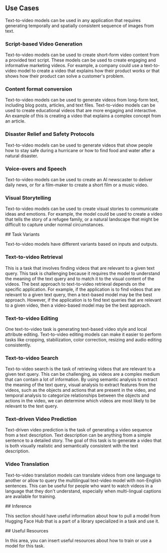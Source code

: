 ## Use Cases

Text-to-video models can be used in any application that requires generating temporally and spatially consistent sequence of images from text.  


### Script-based Video Generation

Text-to-video models can be used to create short-form video content from a provided text script. These models can be used to create engaging and informative marketing videos. For example, a company could use a text-to-video model to create a video that explains how their product works or that shows how their product can solve a customer's problem.


### Content format conversion

Text-to-video models can be used to generate videos from long-form text, including blog posts, articles, and text files. Text-to-video models can be used to create educational videos that are more engaging and interactive. An example of this is creating a video that explains a complex concept from an article.


### Disaster Relief and Safety Protocols

Text-to-video models can be used to generate videos that show people how to stay safe during a hurricane or how to find food and water after a natural disaster.


### Voice-overs and Speech

Text-to-video models can be used to create an AI newscaster to deliver daily news, or for a film-maker to create a short film or a music video.


### Visual Storytelling

Text-to-video models can be used to create visual stories to communicate ideas and emotions. For example, the model could be used to create a video that tells the story of a refugee family, or a natural landscape that might be difficult to capture under normal circumstances.



## Task Variants

Text-to-video models have different variants based on inputs and outputs.


### Text-to-video Retrieval


This is a task that involves finding videos that are relevant to a given text query. This task is challenging because it requires the model to understand the meaning of the text query and to match it to the visual content of the videos. The best approach to text-to-video retrieval depends on the specific application. For example, if the application is to find videos that are relevant to a given text query, then a text-based model may be the best approach. However, if the application is to find text queries that are relevant to a given video, then a video-based model may be the best approach.


### Text-to-video Editing


One text-to-video task is generating text-based video style and local attribute editing. Text-to-video editing models can make it easier to perform tasks like cropping, stabilization, color correction, resizing and audio editing consistently.



### Text-to-video Search


Text-to-video search is the task of retrieving videos that are relevant to a given text query. This can be challenging, as videos are a complex medium that can contain a lot of information. By using semantic analysis to extract the meaning of the text query, visual analysis to extract features from the videos, such as the objects and actions that are present in the video, and temporal analysis to categorize relationships between the objects and actions in the video, we can determine which videos are most likely to be relevant to the text query.


### Text-driven Video Prediction

Text-driven video prediction is the task of generating a video sequence from a text description. Text description can be anything from a simple sentence to a detailed story. The goal of this task is to generate a video that is both visually realistic and semantically consistent with the text description.



### Video Translation


Text-to-video translation models can translate videos from one language to another or allow to query the multilingual text-video model with non-English sentences. This can be useful for people who want to watch videos in a language that they don't understand, especially when multi-lingual captions are available for training.



## Inference

This section should have useful information about how to pull a model from Hugging Face Hub that is a part of a library specialized in a task and use it.


## Useful Resources

In this area, you can insert useful resources about how to train or use a model for this task.
